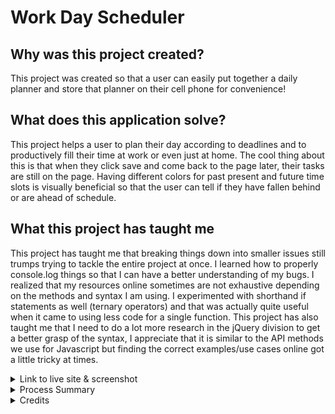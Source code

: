 # Work Day Scheduler
## Why was this project created?

This project was created so that a user can easily put together a daily planner and store that planner on their cell phone for convenience!

## What does this application solve?
This project helps a user to plan their day according to deadlines and to productively fill their time at work or even just at home. The cool thing about this is that when they click save and come back to the page later, their tasks are still on the page. Having different colors for past present and future time slots is visually beneficial so that the user can tell if they have fallen behind or are ahead of schedule.

## What this project has taught me
This project has taught me that breaking things down into smaller issues still trumps trying to tackle the entire project at once. I learned how to properly console.log things so that I can have a better understanding of my bugs. I realized that my resources online sometimes are not exhaustive depending on the methods and syntax I am using. I experimented with shorthand if statements as well (ternary operators) and that was actually quite useful when it came to using less code for a single function. This project has also taught me that I need to do a lot more research in the jQuery division to get a better grasp of the syntax, I appreciate that it is similar to the API methods we use for Javascript but finding the correct examples/use cases online got a little tricky at times.

<details>
<summary> Link to live site & screenshot </summary>

https://whats-a-pj.github.io/Work-Day-Scheduler/

At 11am, after saving tests to planner
![Screenshot of website](Assets/workdayschedule.png)

</details>

<details>
<summary> Process Summary </summary>

Cloned starter code

Started looking over the html file to get a feel of the classes and id's

Added more div ids for each hour (9am-5pm)

Dived in to research jquery methods and dayjs

Implemented what I had a firm grasp of to my script.js file

Moved things in and out of local/global scope because functions weren't running properly

Console logged things as I went along so I could debug and understand what wasn't working

Realized it would be easier to do dayjs().hour() instead of dayjs().format("hA")

Brian Whisler walked me through creating a function to convert my hours

Added an if statement in that function for the 12PM div in my html file

Updated README

Deployed site, but deployed site was just the README instead of the contents in my develop folder.

Took all my files out of my develop folder

Ran into an error, had to move them back in

Then had to take all the files out of my develop folder again

Unpublished site then re-deployed it after fixing assets folder issues because of ds_store and naming issues of assets folder

Updated README with live site link and screenshot

</details>

<details>
<summary> Credits </summary>

I used these websites to create this project and things I experimented with

https://github.com/coding-boot-camp/crispy-octo-meme

https://day.js.org/

https://day.js.org/docs/en/get-set/hour

https://day.js.org/docs/en/query/is-before

https://day.js.org/docs/en/query/is-same

https://day.js.org/docs/en/query/is-after

https://api.jquery.com/each/

https://api.jquery.com/attr/

https://www.w3schools.com/jquery/jquery_syntax.asp

https://www.w3schools.com/jquery/jquery_selectors.asp

https://www.w3schools.com/jquery/jquery_traversing_siblings.asp

https://www.w3schools.com/jquery/jquery_traversing_descendants.asp

https://www.w3schools.com/jquery/jquery_dom_get.asp

https://developer.mozilla.org/en-US/docs/Web/JavaScript/Reference/Operators/Conditional_operator

https://api.jquery.com/

https://day.js.org/docs/en/display/format

https://www.w3schools.com/jquery/jquery_examples.asp

Also had a study group with Brian Whisler and Salvador Mejia on 7/16 just to go over and make sure we understood this last week's module. Brian already has experience with these things but me and Salvador are still getting the hang of jquery and dayjs so even though we had starter code with descriptive notes for guidance, it still proved to be a challenge.

</details>